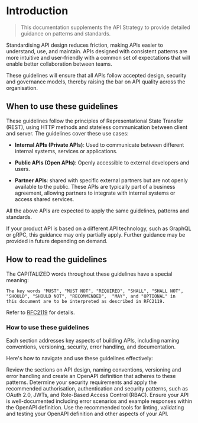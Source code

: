 # Introduction

> This documentation supplements the API Strategy to provide detailed guidance on patterns and standards.

Standardising API design reduces friction, making APIs easier to understand, use, and maintain. APIs designed with consistent patterns are more intuitive and user-friendly with a common set of expectations that will enable better collaboration between teams.

These guidelines will ensure that all APIs follow accepted design, security and governance models, thereby raising the bar on API quality across the organisation.

## When to use these guidelines

These guidelines follow the principles of Representational State Transfer (REST), using HTTP methods and stateless communication between client and server. The guidelines cover these use cases:

- **Internal APIs (Private APIs)**: Used to communicate between different internal systems, services or applications.

- **Public APIs (Open APIs)**: Openly accessible to external developers and users.

- **Partner APIs**: shared with specific external partners but are not openly available to the public. These APIs are typically part of a business agreement, allowing partners to integrate with internal systems or access shared services.

All the above APIs are expected to apply the same guidelines, patterns and standards.

If your product API is based on a different API technology, such as GraphQL or gRPC, this guidance may only partially apply. Further guidance may be provided in future depending on demand.

## How to read the guidelines

The CAPITALIZED words throughout these guidelines have a special meaning:

```text
The key words "MUST", "MUST NOT", "REQUIRED", "SHALL", "SHALL NOT",
"SHOULD", "SHOULD NOT", "RECOMMENDED",  "MAY", and "OPTIONAL" in 
this document are to be interpreted as described in RFC2119.
```

Refer to [RFC2119](https://datatracker.ietf.org/doc/html/rfc2119) for details.

### How to use these guidelines

Each section addresses key aspects of building APIs, including naming conventions, versioning, security, error handling, and documentation.

Here's how to navigate and use these guidelines effectively:

Review the sections on API design, naming conventions, versioning and error handling and create an OpenAPI definition that adheres to these patterns.
Determine your security requirements and apply the recommended authorisation, authentication and security patterns, such as OAuth 2.0, JWTs, and Role-Based Access Control (RBAC).
Ensure your API is well-documented including error scenarios and example responses within the OpenAPI definition.
Use the recommended tools for linting, validating and testing your OpenAPI definition and other aspects of your API.
